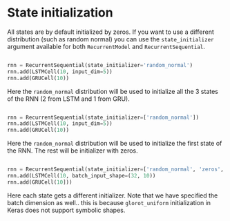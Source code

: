 # State initialization

All states are by default initialized by zeros. If you want to use a different distribution (such as random normal) you can use the `state_initializer` argument available for both `RecurrentModel` and `RecurrentSequential`.


```python

rnn = RecurrentSequential(state_initializer='random_normal')
rnn.add(LSTMCell(10, input_dim=5))
rnn.add(GRUCell(10))

```

Here the `random_normal` distribution will be used to initialize all the 3 states of the RNN (2 from LSTM and 1 from GRU).


```python

rnn = RecurrentSequential(state_initializer=['random_normal'])
rnn.add(LSTMCell(10, input_dim=5))
rnn.add(GRUCell(10))

```


Here the `random_normal` distribution will be used to initialize the first state of the RNN. The rest will be initializer with zeros.

```python

rnn = RecurrentSequential(state_initializer=['random_normal', 'zeros', 'glorot_uniform'])
rnn.add(LSTMCell(10, batch_input_shape=(32, 10))
rnn.add(GRUCell(10]))

```

Here each state gets a different initializer. Note that we have specified the batch dimension as well.. this is because `glorot_uniform` initialization in Keras does not support symbolic shapes.




